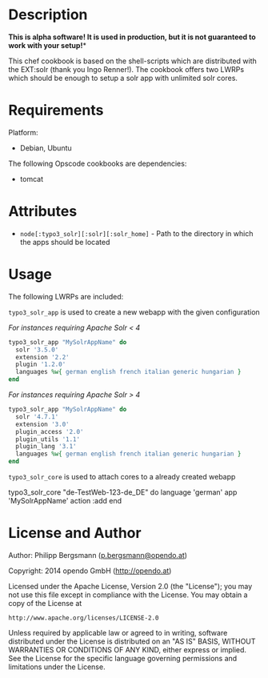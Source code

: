 Description
===========

**This is alpha software! It is used in production, but it is not guaranteed to work with your setup!***

This chef cookbook is based on the shell-scripts which are distributed with the EXT:solr (thank you Ingo Renner!). The
cookbook offers two LWRPs which should be enough to setup a solr app with unlimited solr cores.

Requirements
============

Platform:

* Debian, Ubuntu

The following Opscode cookbooks are dependencies:

* tomcat

Attributes
==========

* `node[:typo3_solr][:solr][:solr_home]` - Path to the directory in which the apps should be located

Usage
=====

The following LWRPs are included:

`typo3_solr_app` is used to create a new webapp with the given configuration

*For instances requiring Apache Solr < 4*

```ruby
typo3_solr_app "MySolrAppName" do
  solr '3.5.0'
  extension '2.2'
  plugin '1.2.0'
  languages %w{ german english french italian generic hungarian }
end
```

*For instances requiring Apache Solr > 4*

```ruby
typo3_solr_app "MySolrAppName" do
  solr '4.7.1'
  extension '3.0'
  plugin_access '2.0'
  plugin_utils '1.1'
  plugin_lang '3.1'
  languages %w{ german english french italian generic hungarian }
end
```

`typo3_solr_core` is used to attach cores to a already created webapp

typo3_solr_core "de-TestWeb-123-de_DE" do
  language 'german'
  app 'MySolrAppName'
  action :add
end

License and Author
==================

Author: Philipp Bergsmann (<p.bergsmann@opendo.at>)

Copyright: 2014 opendo GmbH (http://opendo.at)

Licensed under the Apache License, Version 2.0 (the "License");
you may not use this file except in compliance with the License.
You may obtain a copy of the License at

    http://www.apache.org/licenses/LICENSE-2.0

Unless required by applicable law or agreed to in writing, software
distributed under the License is distributed on an "AS IS" BASIS,
WITHOUT WARRANTIES OR CONDITIONS OF ANY KIND, either express or implied.
See the License for the specific language governing permissions and
limitations under the License.
